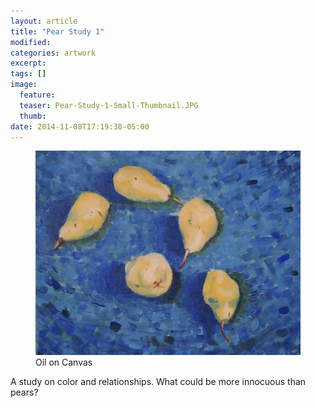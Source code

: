 ```yaml
---
layout: article
title: "Pear Study 1"
modified:
categories: artwork
excerpt:
tags: []
image:
  feature:
  teaser: Pear-Study-1-Small-Thumbnail.JPG
  thumb:
date: 2014-11-08T17:19:38-05:00
---
```


<figure>
  <a href="/images/Pear-Study-1.JPG"><img src="/images/Pear-Study-1-Thumbnail.JPG" /></a>
  <figcaption> Oil on Canvas </figcaption>
</figure>

A study on color and relationships. What could be more innocuous than pears?
